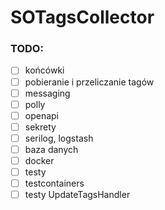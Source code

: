 # SOTagsCollector

### TODO:

- [ ] końcówki
- [ ] pobieranie i przeliczanie tagów
- [ ] messaging
- [ ] polly
- [ ] openapi
- [ ] sekrety
- [ ] serilog, logstash
- [ ] baza danych
- [ ] docker
- [ ] testy
- [ ] testcontainers
- [ ] testy UpdateTagsHandler